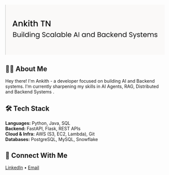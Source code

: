 <img src="https://github.com/ankithtn/ankithtn/blob/main/github_banner1.png" alt="banner" />
<br>

##  👨‍💻 About Me
Hey there! I'm Ankith - a developer focused on building AI and Backend systems. I'm currently sharpening my skills in AI Agents, RAG, Distributed and Backend Systems  .
<br>

## 🛠️ Tech Stack

**Languages:** Python, Java, SQL  
**Backend:** FastAPI, Flask, REST APIs  
**Cloud & Infra:** AWS (S3, EC2, Lambda), Git  
**Databases:** PostgreSQL, MySQL, Snowflake

## 🤝 Connect With Me

[LinkedIn](https://www.linkedin.com/in/ankithtn/) • [Email](mailto:ankithtn2003@gmail.com)
